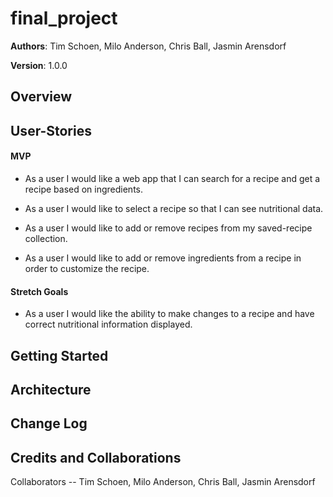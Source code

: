 # final_project

**Authors**: Tim Schoen, Milo Anderson, Chris Ball, Jasmin Arensdorf

**Version**: 1.0.0 

## Overview
 
## **User-Stories**

#### MVP

- As a user I would like a web app that I can search for a recipe and get a recipe based on ingredients.

- As a user I would like to select a recipe so that I can see nutritional data.

- As a user I would like to add or remove recipes from my saved-recipe collection.

- As a user I would like to add or remove ingredients from a recipe in order to customize the recipe.

#### Stretch Goals

- As a user I would like the ability to make changes to a recipe and have correct nutritional information displayed.  



## Getting Started
<!-- What are the steps that a user must take in order to build this app on their own machine and get it running? -->

## Architecture
<!-- Provide a detailed description of the application design. What technologies (languages, libraries, etc) you're using, and any other relevant design information. -->

## Change Log
<!-- Use this area to document the iterative changes made to your application as each feature is successfully implemented. Use time stamps. Here's an examples:

01-01-2001 4:59pm - Application now has a fully-functional express server, with a GET route for the location resource.-->

## Credits and Collaborations
  Collaborators -- Tim Schoen, Milo Anderson, Chris Ball, Jasmin Arensdorf 